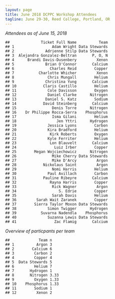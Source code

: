 ```yaml
---
layout: page
title: June 2018 DCPPC Workshop Attendees
tagline: June 29-30, Reed College, Portland, OR
---
```


_Attendees as of June 15, 2018_

    ##              Ticket Full Name          Team    
    ## 1                 Adam Wright Data Stewards
    ## 2              Adrienne Stilp Data Stewards
    ## 3  Alejandra Gonzalez-Beltran       P, O, N
    ## 4      Brandi Davis-Dusenbery         Xenon
    ## 5              Brian O'Connor       Calcium
    ## 6                Charles Reid        Copper
    ## 7           Charlotte Whicher         Xenon
    ## 8               Chris Mungall        Helium
    ## 9              Christina Yung       Calcium
    ## 10            Claris Castillo        Helium
    ## 11              Cole Davisson        Oxygen
    ## 12              Daniel Clarke      Nitrogen
    ## 13             Daniel S. Katz        Sodium
    ## 14            David Steinberg       Calcium
    ## 15                Denis Torre      Nitrogen
    ## 16    Dr Philippe Rocca-Serra    Phosphorus
    ## 17                Isma Gilani        Helium
    ## 18                  Jen Yttri      Hydrogen
    ## 19              Jessica Lyons        Carbon
    ## 20              Kira Bradford        Helium
    ## 21               Kirk Roberts        Oxygen
    ## 22              Kyle Ferriter        Helium
    ## 23               Lon Blauvelt       Calcium
    ## 24                 Luiz Irber        Copper
    ## 25        Megan Wojciechowicz      Nitrogen
    ## 26                Mike Cherry Data Stewards
    ## 27                Mike D'Arcy         Argon
    ## 28            Nickolaus Saint         Argon
    ## 29                Nomi Harris        Helium
    ## 30              Paul Avillach        Carbon
    ## 31            Pauline Ribeyre       Calcium
    ## 32               Rayna Harris        Copper
    ## 33                Rick Wagner         Argon
    ## 34                   S. Edrie        Copper
    ## 35                Sarah Davis        Helium
    ## 36         Sarah Wait Zaranek        Copper
    ## 37        Sierra Taylor Moxon Data Stewards
    ## 38              Simon Twigger      Hydrogen
    ## 39           Suvarna Nadendla    Phosphorus
    ## 40              Suzanna Lewis Data Stewards
    ## 41                 Zac Flamig       Calcium
    

_Overview of particpants per team_

    ##             Team n
    ## 1          Argon 3
    ## 2        Calcium 6
    ## 3         Carbon 2
    ## 4         Copper 4
    ## 5  Data Stewards 5
    ## 6         Helium 7
    ## 7       Hydrogen 1
    ## 8       Nitrogen 3.33
    ## 9         Oxygen 1.33
    ## 10    Phosphorus 1.33
    ## 11        Sodium 1
    ## 12         Xenon 2
